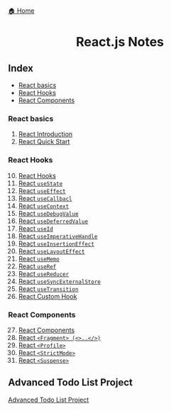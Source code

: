 <p><a href="../../README.md">🏠 Home</a></p>

<center><h1> React.js Notes </h1> </center>

<h2> Index </h2>

- [React basics](#react-basics)
- [React Hooks](#react-hooks)
- [React Components](#react-components)


### React basics
1. [React Introduction](./notes/1.%20React%20-%20Introduction.md)
2. [React Quick Start](./notes/2.%20React%20-%20Quick%20Start.md)

### React Hooks
10. [React Hooks]()
11. [React `useState`]()
12. [React `useEffect`]()
13. [React `useCallbacl`]()
14. [React `useContext`]()
15. [React `useDebugValue`]()
16. [React `useDeferredValue`]()
17. [React `useId`]()
18. [React `useImperativeHandle`]()
19. [React `useInsertionEffect`]()
20. [React `useLayoutEffect`]()
21. [React `useMemo`]()
22. [React `useRef`]()
23. [React `useReducer`]()
24. [React `useSyncExternalStore`]()
25. [React `useTransition`]()
26. [React Custom Hook]()

### React Components
27. [React Components]()
28. [React `<Fragment> (<>..</>)`]()
29. [React `<Profile>`]()
30. [React `<StrictMode>`]()
31. [React `<Suspense>`]()

## Advanced Todo List Project

[Advanced Todo List Project]()
